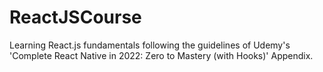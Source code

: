 # ReactJSCourse
Learning React.js fundamentals following the guidelines of Udemy's 'Complete React Native in 2022: Zero to Mastery (with Hooks)' Appendix. 
